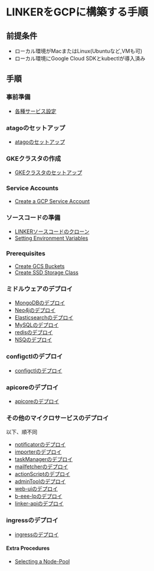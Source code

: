 # LINKERをGCPに構築する手順

## 前提条件
- ローカル環境がMacまたはLinux(Ubuntuなど,VMも可)
- ローカル環境にGoogle Cloud SDKとkubectlが導入済み

## 手順
### 事前準備
- [各種サービス設定](prepare_services.md)

### atagoのセットアップ
- [atagoのセットアップ](setup_atago.md)

### GKEクラスタの作成
- [GKEクラスタのセットアップ](setup_gke_cluster.md)

### Service Accounts
- [Create a GCP Service Account](create_service_account.md)

### ソースコードの準備
- [LINKERソースコードのクローン](prepare_source_code.md)
- [Setting Environment Variables](prepare_envvars.md)

### Prerequisites
- [Create GCS Buckets](create_gcs_buckets.md)
- [Create SSD Storage Class](create_storage_class.md)

### ミドルウェアのデプロイ
- [MongoDBのデプロイ](deploy_mongodb.md)
- [Neo4jのデプロイ](deploy_neo4j.md)
- [Elasticsearchのデプロイ](deploy_elasticsearch.md)
- [MySQLのデプロイ](deploy_mysql.md)
- [redisのデプロイ](deploy_redis.md)
- [NSQのデプロイ](deploy_nsq.md)

### configctlのデプロイ
- [configctlのデプロイ](deploy_configctl.md)

### apicoreのデプロイ
- [apicoreのデプロイ](deploy_apicore.md)

### その他のマイクロサービスのデプロイ
以下、順不同
- [notificatorのデプロイ](deploy_notificator.md)
- [importerのデプロイ](deploy_importer.md)
- [taskManagerのデプロイ](deploy_taskManager.md)
- [mailfetcherのデプロイ](deploy_mailfetcher.md)
- [actionScriptのデプロイ](deploy_actionScript.md)
- [adminToolのデプロイ](deploy_adminTool.md)
- [web-uiのデプロイ](deploy_web-ui.md)
- [b-eee-lpのデプロイ](deploy_b-eee-lp.md)
- [linker-apiのデプロイ](deploy_linker-api.md)

### ingressのデプロイ
- [ingressのデプロイ](deploy_ingress.md)

#### Extra Procedures

- [Selecting a Node-Pool](selecting_node-pool.md)